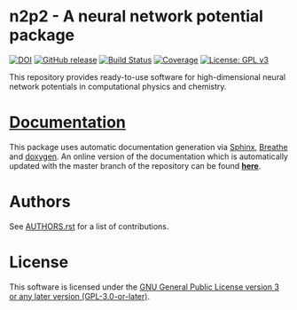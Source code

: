 n2p2 - A neural network potential package
=========================================

[![DOI](https://zenodo.org/badge/DOI/10.5281/zenodo.1344446.svg)](https://doi.org/10.5281/zenodo.1344446)
[![GitHub release](https://img.shields.io/github/release/CompPhysVienna/n2p2.svg)](https://GitHub.com/CompPhysVienna/n2p2/releases/)
[![Build Status](https://travis-ci.org/CompPhysVienna/n2p2.svg?branch=master)](https://travis-ci.org/CompPhysVienna/n2p2)
[![Coverage](https://codecov.io/gh/CompPhysVienna/n2p2/branch/master/graph/badge.svg)](https://codecov.io/gh/CompPhysVienna/n2p2)
[![License: GPL v3](https://img.shields.io/badge/License-GPLv3-blue.svg)](https://www.gnu.org/licenses/gpl-3.0)

This repository provides ready-to-use software for high-dimensional neural
network potentials in computational physics and chemistry.

# [Documentation](http://compphysvienna.github.io/n2p2)

This package uses automatic documentation generation via
[Sphinx](http://www.sphinx-doc.org),
[Breathe](https://breathe.readthedocs.io/en/latest/#) and
[doxygen](http://www.doxygen.nl/). An online version of the documentation which
is automatically updated with the master branch of the repository can be found
[__here__](http://compphysvienna.github.io/n2p2).

# Authors

See [AUTHORS.rst](https://github.com/CompPhysVienna/n2p2/blob/master/AUTHORS.rst) for a list of contributions.

# License

This software is licensed under the [GNU General Public License version 3 or any later version (GPL-3.0-or-later)](https://www.gnu.org/licenses/gpl.txt).
